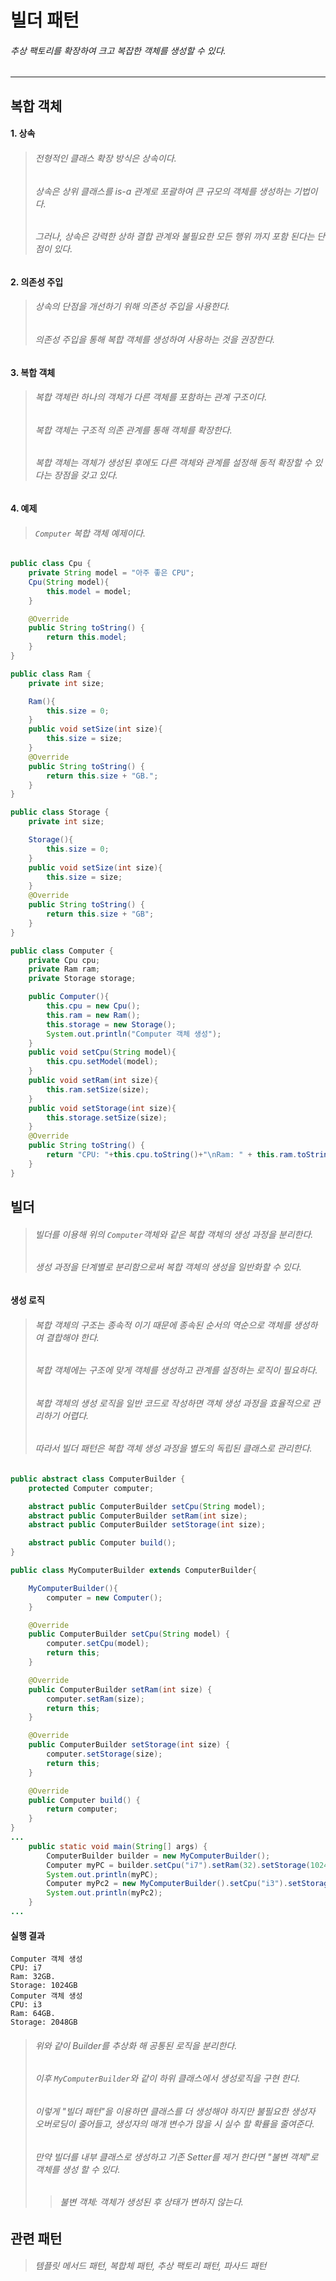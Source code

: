 # 빌더 패턴
###### 추상 팩토리를 확장하여 크고 복잡한 객체를 생성할 수 있다.

---
## 복합 객체
#### 1. 상속
> ###### 전형적인 클래스 확장 방식은 상속이다.
> ###### 상속은 상위 클래스를 is-a 관계로 포괄하여 큰 규모의 객체를 생성하는 기법이다.
> ###### 그러나, 상속은 강력한 상하 결합 관계와 불필요한 모든 행위 까지 포함 된다는 단점이 있다.
#### 2. 의존성 주입
> ###### 상속의 단점을 개선하기 위해 의존성 주입을 사용한다.
> ###### 의존성 주입을 통해 복합 객체를 생성하여 사용하는 것을 권장한다.
#### 3. 복합 객체
> ###### 복합 객체란 하나의 객체가 다른 객체를 포함하는 관계 구조이다.
> ###### 복합 객체는 구조적 의존 관계를 통해 객체를 확장한다.
> ###### 복합 객체는 객체가 생성된 후에도 다른 객체와 관계를 설정해 동적 확장할 수 있다는 장점을 갖고 있다.
#### 4. 예제
> ###### ```Computer``` 복합 객체 예제이다.
```java
public class Cpu {
    private String model = "아주 좋은 CPU";
    Cpu(String model){
        this.model = model;
    }

    @Override
    public String toString() {
        return this.model;
    }
}

public class Ram {
    private int size;

    Ram(){
        this.size = 0;
    }
    public void setSize(int size){
        this.size = size;
    }
    @Override
    public String toString() {
        return this.size + "GB.";
    }
}

public class Storage {
    private int size;

    Storage(){
        this.size = 0;
    }
    public void setSize(int size){
        this.size = size;
    }
    @Override
    public String toString() {
        return this.size + "GB";
    }
}

public class Computer {
    private Cpu cpu;
    private Ram ram;
    private Storage storage;

    public Computer(){
        this.cpu = new Cpu();
        this.ram = new Ram();
        this.storage = new Storage();
        System.out.println("Computer 객체 생성");
    }
    public void setCpu(String model){
        this.cpu.setModel(model);
    }
    public void setRam(int size){
        this.ram.setSize(size);
    }
    public void setStorage(int size){
        this.storage.setSize(size);
    }
    @Override
    public String toString() {
        return "CPU: "+this.cpu.toString()+"\nRam: " + this.ram.toString() + "\nStorage: "+this.storage.toString();
    }
}
```
## 빌더
> ###### 빌더를 이용해 위의 ```Computer```객체와 같은 복합 객체의 생성 과정을 분리한다.
> ###### 생성 과정을 단계별로 분리함으로써 복합 객체의 생성을 일반화할 수 있다.
#### 생성 로직
> ###### 복합 객체의 구조는 종속적 이기 때문에 종속된 순서의 역순으로 객체를 생성하여 결합해야 한다.
> ###### 복합 객체에는 구조에 맞게 객체를 생성하고 관계를 설정하는 로직이 필요하다.
> ###### 복합 객체의 생성 로직을 일반 코드로 작성하면 객체 생성 과정을 효율적으로 관리하기 어렵다.
> ###### 따라서 빌더 패턴은 복합 객체 생성 과정을 별도의 독립된 클래스로 관리한다.
```java
public abstract class ComputerBuilder {
    protected Computer computer;

    abstract public ComputerBuilder setCpu(String model);
    abstract public ComputerBuilder setRam(int size);
    abstract public ComputerBuilder setStorage(int size);

    abstract public Computer build();
}

public class MyComputerBuilder extends ComputerBuilder{

    MyComputerBuilder(){
        computer = new Computer();
    }

    @Override
    public ComputerBuilder setCpu(String model) {
        computer.setCpu(model);
        return this;
    }

    @Override
    public ComputerBuilder setRam(int size) {
        computer.setRam(size);
        return this;
    }

    @Override
    public ComputerBuilder setStorage(int size) {
        computer.setStorage(size);
        return this;
    }

    @Override
    public Computer build() {
        return computer;
    }
}
...
    public static void main(String[] args) {
        ComputerBuilder builder = new MyComputerBuilder();
        Computer myPC = builder.setCpu("i7").setRam(32).setStorage(1024).build();
        System.out.println(myPC);
        Computer myPc2 = new MyComputerBuilder().setCpu("i3").setStorage(2048).setRam(64).build();
        System.out.println(myPc2);
    }
...
``` 
#### 실행 결과
```aidl
Computer 객체 생성
CPU: i7
Ram: 32GB.
Storage: 1024GB
Computer 객체 생성
CPU: i3
Ram: 64GB.
Storage: 2048GB
```
> ###### 위와 같이 Builder를 추상화 해 공통된 로직을 분리한다.
> ###### 이후 ```MyComputerBuilder```와 같이 하위 클래스에서 생성로직을 구현 한다.
> ###### 이렇게 "빌더 패턴"을 이용하면 클래스를 더 생성해야 하지만 불필요한 생성자 오버로딩이 줄어들고, 생성자의 매개 변수가 많을 시 실수 할 확률을 줄여준다.
> ###### 만약 빌더를 내부 클래스로 생성하고 기존 Setter를 제거 한다면 "불변 객체"로 객체를 생성 할 수 있다.
> > ###### 불변 객체: 객체가 생성된 후 상태가 변하지 않는다.

## 관련 패턴
> ###### 템플릿 메서드 패턴, 복합체 패턴, 추상 팩토리 패턴, 파사드 패턴